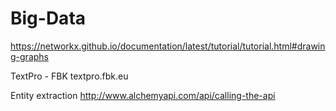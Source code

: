 # Big-Data

https://networkx.github.io/documentation/latest/tutorial/tutorial.html#drawing-graphs

TextPro - FBK
textpro.fbk.eu

Entity extraction
http://www.alchemyapi.com/api/calling-the-api
